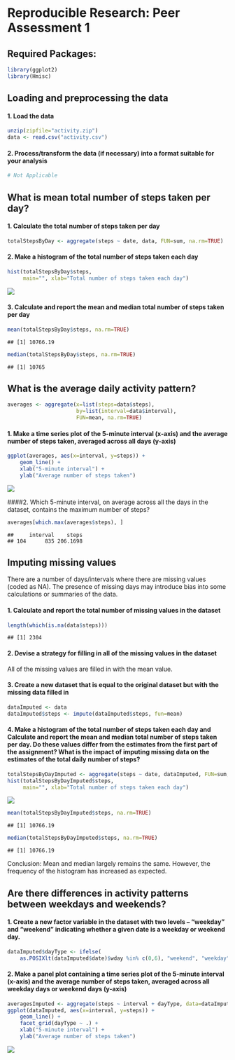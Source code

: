 # Reproducible Research: Peer Assessment 1


## Required Packages:

```r
library(ggplot2)
library(Hmisc)
```


## Loading and preprocessing the data

#### 1. Load the data

```r
unzip(zipfile="activity.zip")
data <- read.csv("activity.csv")
```

#### 2. Process/transform the data (if necessary) into a format suitable for your analysis

```r
# Not Applicable
```


## What is mean total number of steps taken per day?

#### 1. Calculate the total number of steps taken per day

```r
totalStepsByDay <- aggregate(steps ~ date, data, FUN=sum, na.rm=TRUE)
```

#### 2. Make a histogram of the total number of steps taken each day

```r
hist(totalStepsByDay$steps,
     main="", xlab="Total number of steps taken each day")
```

![](PA1_template_files/figure-html/unnamed-chunk-5-1.png) 

#### 3. Calculate and report the mean and median total number of steps taken per day

```r
mean(totalStepsByDay$steps, na.rm=TRUE)
```

```
## [1] 10766.19
```

```r
median(totalStepsByDay$steps, na.rm=TRUE)
```

```
## [1] 10765
```


## What is the average daily activity pattern?

```r
averages <- aggregate(x=list(steps=data$steps),
                      by=list(interval=data$interval),
                      FUN=mean, na.rm=TRUE)
```

#### 1. Make a time series plot of the 5-minute interval (x-axis) and the average number of steps taken, averaged across all days (y-axis)

```r
ggplot(averages, aes(x=interval, y=steps)) +
    geom_line() +
    xlab("5-minute interval") +
    ylab("Average number of steps taken")
```

![](PA1_template_files/figure-html/unnamed-chunk-8-1.png) 

####2. Which 5-minute interval, on average across all the days in the dataset, contains the maximum number of steps?

```r
averages[which.max(averages$steps), ]
```

```
##     interval    steps
## 104      835 206.1698
```


## Imputing missing values
There are a number of days/intervals where there are missing values (coded as NA). The presence of missing days may introduce bias into some calculations or summaries of the data.

#### 1. Calculate and report the total number of missing values in the dataset

```r
length(which(is.na(data$steps)))
```

```
## [1] 2304
```

#### 2. Devise a strategy for filling in all of the missing values in the dataset
All of the missing values are filled in with the mean value.

#### 3. Create a new dataset that is equal to the original dataset but with the missing data filled in

```r
dataImputed <- data
dataImputed$steps <- impute(dataImputed$steps, fun=mean)
```

#### 4. Make a histogram of the total number of steps taken each day and Calculate and report the mean and median total number of steps taken per day. Do these values differ from the estimates from the first part of the assignment? What is the impact of imputing missing data on the estimates of the total daily number of steps?

```r
totalStepsByDayImputed <- aggregate(steps ~ date, dataImputed, FUN=sum, na.rm=TRUE)
hist(totalStepsByDayImputed$steps,
     main="", xlab="Total number of steps taken each day")
```

![](PA1_template_files/figure-html/unnamed-chunk-12-1.png) 

```r
mean(totalStepsByDayImputed$steps, na.rm=TRUE)
```

```
## [1] 10766.19
```

```r
median(totalStepsByDayImputed$steps, na.rm=TRUE)
```

```
## [1] 10766.19
```

Conclusion: Mean and median largely remains the same. However, the frequency of the histogram has increased as expected.


## Are there differences in activity patterns between weekdays and weekends?

#### 1. Create a new factor variable in the dataset with two levels – “weekday” and “weekend” indicating whether a given date is a weekday or weekend day.

```r
dataImputed$dayType <- ifelse(
    as.POSIXlt(dataImputed$date)$wday %in% c(0,6), "weekend", "weekday")
```

#### 2. Make a panel plot containing a time series plot of the 5-minute interval (x-axis) and the average number of steps taken, averaged across all weekday days or weekend days (y-axis)

```r
averagesImputed <- aggregate(steps ~ interval + dayType, data=dataImputed, mean)
ggplot(dataImputed, aes(x=interval, y=steps)) + 
    geom_line() + 
    facet_grid(dayType ~ .) +
    xlab("5-minute interval") + 
    ylab("Average number of steps taken")
```

![](PA1_template_files/figure-html/unnamed-chunk-14-1.png) 
